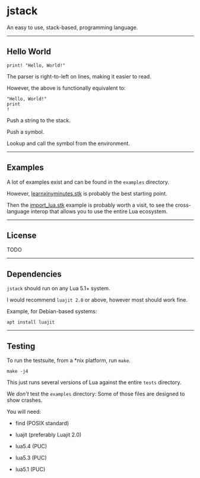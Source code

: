 # jstack

An easy to use, stack-based, programming language.

---

## Hello World

	print! "Hello, World!"

The parser is right-to-left on lines, making it easier to read.

However, the above is functionally equivalent to:

	"Hello, World!"
	print
	!

Push a string to the stack.

Push a symbol.

Lookup and call the symbol from the environment.

---

## Examples

A lot of examples exist and can be found in the `examples` directory.

However, [learnxinyminutes.stk](examples/learnxinyminutes.stk) is probably the best starting point.

Then the [import_lua.stk](examples/import_lua.stk) example is probably worth a visit, to see the cross-language interop that allows you to use the entire Lua ecosystem.

---

## License

TODO

---

## Dependencies

`jstack` should run on any Lua 5.1+ system.

I would recommend `luajit 2.0` or above, however most should work fine.

Example, for Debian-based systems:

	apt install luajit

---

## Testing

To run the testsuite, from a \*nix platform, run `make`.

	make -j4

This just runs several versions of Lua against the entire `tests` directory.

We *don't* test the `examples` directory: Some of those files are designed to show crashes.

You will need:

* find (POSIX standard)

* luajit (preferably Luajit 2.0)

* lua5.4 (PUC)

* lua5.3 (PUC)

* lua5.1 (PUC)
